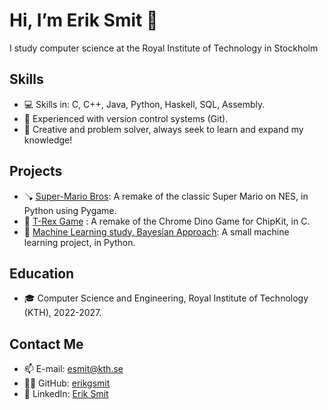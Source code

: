 # Hi, I’m Erik Smit 👋 
I study computer science at the Royal Institute of Technology in Stockholm

## Skills
* 💻 Skills in: C, C++, Java, Python, Haskell, SQL, Assembly.
* 📁 Experienced with version control systems (Git).
* 🧠 Creative and problem solver, always seek to learn and expand my knowledge!

## Projects
* 🪠 [Super-Mario Bros](https://github.com/erikgsmit/super-mario-nes-remastered): A remake of the classic Super Mario on NES, in Python using Pygame.
* 🦖 [T-Rex Game](https://github.com/erikgsmit/chipkit_pixel_game) : A remake of the Chrome Dino Game for ChipKit, in C.
* 🤖 [Machine Learning study, Bayesian Approach](https://github.com/erikgsmit/ML-Bayesian_Linear_Regression): A small machine learning project, in Python.

## Education
* 🎓 Computer Science and Engineering, Royal Institute of Technology (KTH), 2022-2027.

## Contact Me
* 📫 E-mail: [esmit@kth.se](mailto:esmit@kth.se)
* 👨‍💻 GitHub: [erikgsmit](https://github.com/erikgsmit)
* 💼 LinkedIn: [Erik Smit](https://www.linkedin.com/in/erik-smit-195b47277/)
<!---
erikgsmit/erikgsmit is a ✨ special ✨ repository because its `README.md` (this file) appears on your GitHub profile.
You can click the Preview link to take a look at your changes.
--->
